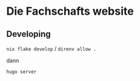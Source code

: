 # Die Fachschafts website

## Developing
`nix flake develop` / `direnv allow .`

dann

`hugo server`
